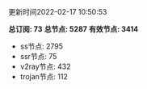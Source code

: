 更新时间2022-02-17 10:50:53

**总订阅: 73**
**总节点: 5287**
**有效节点: 3414**
- ss节点: 2795
- ssr节点: 75
- v2ray节点: 432
- trojan节点: 112
